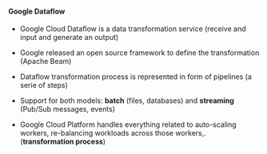 #### Google Dataflow

* Google Cloud Dataflow is a data transformation service (receive and input and generate an output)

* Google released an open source framework to define the transformation (Apache Beam)

* Dataflow transformation process is represented in form of pipelines (a serie of steps)

* Support for both models: **batch** (files, databases) and **streaming** (Pub/Sub messages, events)

* Google Cloud Platform handles everything related to auto-scaling workers, re-balancing workloads across those workers,. (**transformation process**)